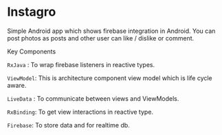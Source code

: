 # Instagro
Simple Android app which shows firebase integration in Android. You can post photos as posts and other user can like / dislike or comment.

Key Components

`RxJava` : To wrap firebase listeners in reactive types.

`ViewModel`: This is architecture component view model which is life cycle aware.

`LiveData` : To communicate between views and ViewModels.

`RxBinding`: To get view interactions in reactive type.

`Firebase`: To store data and for realtime db.

